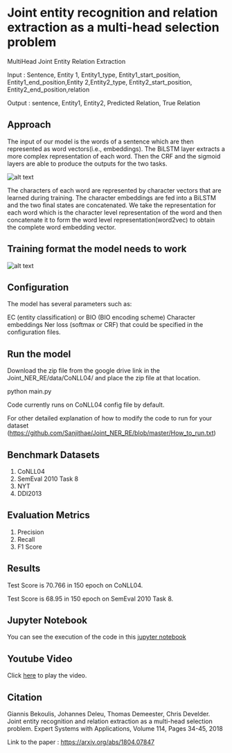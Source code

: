 # Joint entity recognition and relation extraction as a multi-head selection problem

MultiHead Joint Entity Relation Extraction

Input  : Sentence, Entity 1, Entity1_type, Entity1_start_position, Entity1_end_position,Entity 2,Entity2_type, Entity2_start_position, Entity2_end_position,relation

Output : sentence, Entity1, Entity2, Predicted Relation, True Relation

## Approach 

The input of our model is the words of a sentence which are then represented as word vectors(i.e., embeddings).
The BiLSTM layer extracts a more complex representation of each word.
Then the CRF and the sigmoid layers are able to produce the outputs for the two tasks.


![alt text](https://github.com/Sanjithae/Joint_NER_RE/blob/master/Figure1.PNG)

The characters of each word are represented by character vectors that are learned during training. The character embeddings are fed into a BiLSTM and the two final states are concatenated. We take the representation for each word which is the character level representation of the word and then concatenate it to form the word level representation(word2vec) to obtain the complete word embedding vector.

## Training format the model needs to work

![alt text](https://github.com/Sanjithae/Joint_NER_RE/blob/master/Figure2.PNG)

## Configuration

The model has several parameters such as:

EC (entity classification) or BIO (BIO encoding scheme)
Character embeddings
Ner loss (softmax or CRF)
that could be specified in the configuration files.

## Run the model

Download the zip file from the google drive link in the Joint_NER_RE/data/CoNLL04/ and place the zip file at that location.

python main.py

Code currently runs on CoNLL04 config file by default.

For other detailed explanation of how to modify the code to run for your dataset (https://github.com/Sanjithae/Joint_NER_RE/blob/master/How_to_run.txt)



## Benchmark Datasets
1) CoNLL04
2) SemEval 2010 Task 8
3) NYT
4) DDI2013

## Evaluation Metrics
1) Precision
2) Recall
3) F1 Score

## Results 

 Test Score is 70.766 in 150 epoch on CoNLL04.
 
 Test Score is 68.95 in 150 epoch on SemEval 2010 Task 8.
 

## Jupyter Notebook
You can see the execution of the code in this [jupyter notebook](https://github.com/Sanjithae/Joint_NER_RE/blob/master/execution-demo.ipynb)


## Youtube Video

Click [here](https://youtu.be/8sQ357ymC_U) to play the video.

## Citation
 
Giannis Bekoulis, Johannes Deleu, Thomas Demeester, Chris Develder. Joint entity recognition and relation extraction as a multi-head selection problem. Expert Systems with Applications, Volume 114, Pages 34-45, 2018

Link to the paper : https://arxiv.org/abs/1804.07847

